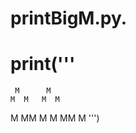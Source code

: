 # printBigM.py.
# print('''
     M      M
    M  M   M  M 
   M    MM      M
  M     MM       M
''')
